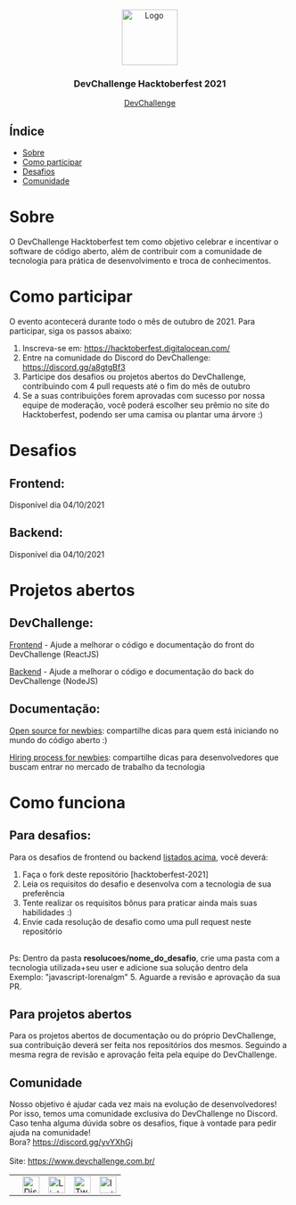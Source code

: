 <br />
<p align="center">
    <a href="https://devchallenge.now.sh/">
    <img src="https://trello-attachments.s3.amazonaws.com/590fa896d2d25e50583de620/500x500/0bdcc819ea145cb0167619c6d00f2174/D.png" alt="Logo" width="100" height="100">
  </a>
  
  <h3 align="center">DevChallenge Hacktoberfest 2021</h3>

  <p align="center">
     <a href="https://www.devchallenge.com.br/">DevChallenge</a>    
  </p>

## Índice

- [Sobre](#sobre)
- [Como participar](#como-participar)
- [Desafios](#desafios)
- [Comunidade](#comunidade)

# Sobre
O DevChallenge Hacktoberfest tem como objetivo celebrar e incentivar 
o software de código aberto, além de contribuir com a comunidade de tecnologia para prática de desenvolvimento e troca de conhecimentos.

# Como participar

O evento acontecerá durante todo o mês de outubro de 2021. Para participar, siga os passos abaixo:

1. Inscreva-se em: https://hacktoberfest.digitalocean.com/
2. Entre na comunidade do Discord do DevChallenge: https://discord.gg/a8gtgBf3
3. Participe dos desafios ou projetos abertos do DevChallenge, contribuindo com 4 pull requests até o fim do mês de outubro
4. Se a suas contribuições forem aprovadas com sucesso por nossa equipe de moderação, 
você poderá escolher seu prêmio no site do Hacktoberfest, podendo ser uma camisa ou plantar uma árvore :)

# Desafios

## Frontend:
Disponível dia 04/10/2021


## Backend:
Disponível dia 04/10/2021


# Projetos abertos

## DevChallenge:

[Frontend](https://github.com/Lorenalgm/DevChallenge) - Ajude a melhorar o código e documentação do front do DevChallenge (ReactJS)

[Backend](https://github.com/Lorenalgm/DevChallengeAPI) - Ajude a melhorar o código e documentação do back do DevChallenge (NodeJS)

## Documentação:

[Open source for newbies](https://github.com/devchallenge-io/open_source_for_newbies): compartilhe dicas para quem está iniciando no mundo do código aberto :)

[Hiring process for newbies](https://github.com/devchallenge-io/hiring_process_for_newbies): compartilhe dicas para desenvolvedores que buscam entrar no mercado de trabalho da tecnologia

# Como funciona

## Para desafios:
Para os desafios de frontend ou backend [listados acima](#desafios), você deverá:
1. Faça o fork deste repositório [hacktoberfest-2021]
2. Leia os requisitos do desafio e desenvolva com a tecnologia de sua preferência
3. Tente realizar os requisitos bônus para praticar ainda mais suas habilidades :)
4. Envie cada resolução de desafio como uma pull request neste repositório
<br>
Ps: Dentro da pasta <b>resolucoes/nome_do_desafio</b>, crie uma pasta com a tecnologia utilizada+seu user e adicione sua solução dentro dela
<br>Exemplo: "javascript-lorenalgm"
5. Aguarde a revisão e aprovação da sua PR.

## Para projetos abertos

Para os projetos abertos de documentação ou do próprio DevChallenge, sua contribuição deverá ser feita nos repositórios dos mesmos. Seguindo a mesma regra de revisão e aprovação feita pela equipe do DevChallenge.

## Comunidade
Nosso objetivo é ajudar cada vez mais na evolução de desenvolvedores! Por isso, temos uma comunidade exclusiva do DevChallenge no Discord. Caso tenha alguma dúvida sobre os desafios, fique à vontade para pedir ajuda na comunidade! <br> 
Bora? https://discord.gg/yvYXhGj <br>
<br>
Site: https://www.devchallenge.com.br/ <br>

<table style="border-color:transparent">
    <th>
        <td><a href="https://discord.gg/yvYXhGj"><img src="https://cdn3.iconfinder.com/data/icons/discord/64/discord_20-512.png" width="30px" height="30px" alt="Discord">      </a></td>
    <td><a href="https://www.linkedin.com/company/devchallenge/"><img src="https://image.flaticon.com/icons/svg/1384/1384014.svg" width="30px" height="30px"                alt="Linkedin"></a></td>
    <td><a href="https://twitter.com/dev_challenge"><img src="https://cdn3.iconfinder.com/data/icons/picons-social/57/43-twitter-512.png" width="30px" height="30px"        alt="Twitter"></a</td>
    <td><a href="https://www.instagram.com/devchallenge/"><img src="https://cdn4.iconfinder.com/data/icons/picons-social/57/38-instagram-3-512.png" width="30px"            height="30px" alt="Instagram"></a></td>
    </th>
</table>

